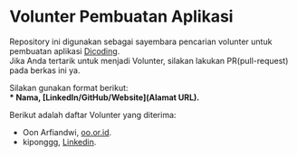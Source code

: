# Volunter Pembuatan Aplikasi
Repository ini digunakan sebagai sayembara pencarian volunter untuk pembuatan aplikasi [Dicoding](www.dicoding.com).<br>
Jika Anda tertarik untuk menjadi Volunter, silakan lakukan PR(pull-request) pada berkas ini ya.<br>

Silakan gunakan format berikut:<br>
**\* Nama, [LinkedIn/GitHub/Website](Alamat URL).**  

Berikut adalah daftar Volunter yang diterima:
* Oon Arfiandwi, [oo.or.id](https://oo.or.id).  
* kiponggg, [Linkedin](https://www.linkedin.com/in/kiponggg/).
